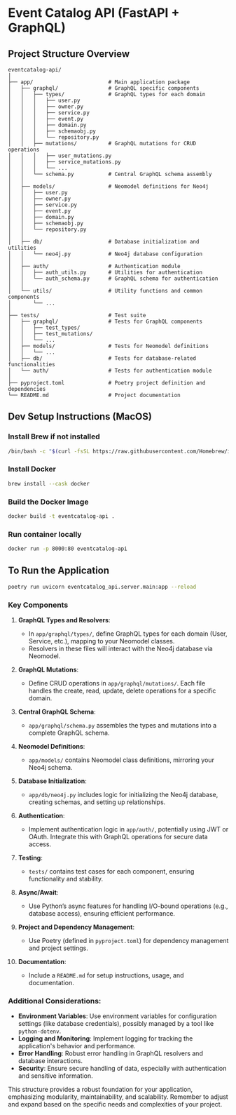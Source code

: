 # Event Catalog API (FastAPI + GraphQL)

## Project Structure Overview
```
eventcatalog-api/
│
├── app/                        # Main application package
│   ├── graphql/                # GraphQL specific components
│   │   ├── types/              # GraphQL types for each domain
│   │   │   ├── user.py
│   │   │   ├── owner.py
│   │   │   ├── service.py
│   │   │   ├── event.py
│   │   │   ├── domain.py
│   │   │   ├── schemaobj.py
│   │   │   └── repository.py
│   │   ├── mutations/          # GraphQL mutations for CRUD operations
│   │   │   ├── user_mutations.py
│   │   │   ├── service_mutations.py
│   │   │   └── ...
│   │   └── schema.py           # Central GraphQL schema assembly
│   │
│   ├── models/                 # Neomodel definitions for Neo4j
│   │   ├── user.py
│   │   ├── owner.py
│   │   ├── service.py
│   │   ├── event.py
│   │   ├── domain.py
│   │   ├── schemaobj.py
│   │   └── repository.py
│   │
│   ├── db/                     # Database initialization and utilities
│   │   └── neo4j.py            # Neo4j database configuration
│   │
│   ├── auth/                   # Authentication module
│   │   ├── auth_utils.py       # Utilities for authentication
│   │   └── auth_schema.py      # GraphQL schema for authentication
│   │
│   └── utils/                  # Utility functions and common components
│       └── ...
│
├── tests/                      # Test suite
│   ├── graphql/                # Tests for GraphQL components
│   │   ├── test_types/
│   │   ├── test_mutations/
│   │   └── ...
│   ├── models/                 # Tests for Neomodel definitions
│   │   └── ...
│   ├── db/                     # Tests for database-related functionalities
│   └── auth/                   # Tests for authentication module
│
├── pyproject.toml              # Poetry project definition and dependencies
└── README.md                   # Project documentation
```

## Dev Setup Instructions (MacOS)
### Install Brew if not installed
```bash
/bin/bash -c "$(curl -fsSL https://raw.githubusercontent.com/Homebrew/install/HEAD/install.sh)"
```

### Install Docker
```bash
brew install --cask docker
```

### Build the Docker Image
```bash
docker build -t eventcatalog-api .
```
### Run container locally
```bash
docker run -p 8000:80 eventcatalog-api
```

## To Run the Application
```bash
poetry run uvicorn eventcatalog_api.server.main:app --reload
```


### Key Components

1. **GraphQL Types and Resolvers**:
    - In `app/graphql/types/`, define GraphQL types for each domain (User, Service, etc.), mapping to your Neomodel classes.
    - Resolvers in these files will interact with the Neo4j database via Neomodel.

2. **GraphQL Mutations**:
    - Define CRUD operations in `app/graphql/mutations/`. Each file handles the create, read, update, delete operations for a specific domain.

3. **Central GraphQL Schema**:
    - `app/graphql/schema.py` assembles the types and mutations into a complete GraphQL schema.

4. **Neomodel Definitions**:
    - `app/models/` contains Neomodel class definitions, mirroring your Neo4j schema.

5. **Database Initialization**:
    - `app/db/neo4j.py` includes logic for initializing the Neo4j database, creating schemas, and setting up relationships.

6. **Authentication**:
    - Implement authentication logic in `app/auth/`, potentially using JWT or OAuth. Integrate this with GraphQL operations for secure data access.

7. **Testing**:
    - `tests/` contains test cases for each component, ensuring functionality and stability.

8. **Async/Await**:
    - Use Python’s async features for handling I/O-bound operations (e.g., database access), ensuring efficient performance.

9. **Project and Dependency Management**:
    - Use Poetry (defined in `pyproject.toml`) for dependency management and project settings.

10. **Documentation**:
    - Include a `README.md` for setup instructions, usage, and documentation.

### Additional Considerations:

- **Environment Variables**: Use environment variables for configuration settings (like database credentials), possibly managed by a tool like `python-dotenv`.
- **Logging and Monitoring**: Implement logging for tracking the application's behavior and performance.
- **Error Handling**: Robust error handling in GraphQL resolvers and database interactions.
- **Security**: Ensure secure handling of data, especially with authentication and sensitive information.

This structure provides a robust foundation for your application, emphasizing modularity, maintainability, and scalability. Remember to adjust and expand based on the specific needs and complexities of your project.

